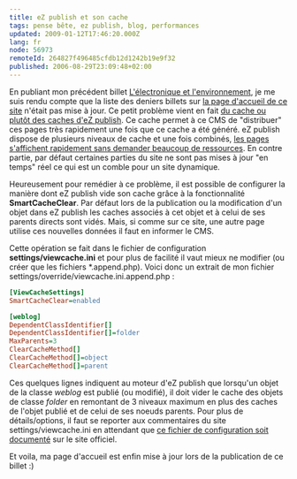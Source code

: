 ```yaml
---
title: eZ publish et son cache
tags: pense bête, ez publish, blog, performances
updated: 2009-01-12T17:46:20.000Z
lang: fr
node: 56973
remoteId: 264827f496485cfdb12d1242b19e9f32
published: 2006-08-29T23:09:48+02:00
---
```


En publiant mon précédent billet [L'électronique et l'environnement](/post/l-electronique-et-l-environnement), je me suis rendu compte que la liste des deniers billets sur [la page d'accueil de ce site]() n'était pas mise à jour. Ce petit problème vient en fait [du cache ou plutôt des caches d'eZ publish](http://ez.no/community/articles/ez_publish_performance_best_practices/specification). Ce cache permet à ce CMS de &quot;distribuer&quot; ces pages très rapidement une fois que ce cache a été généré. eZ publish dispose de plusieurs niveaux de cache et une fois combinés, [les pages s'affichent rapidement sans demander beaucoup de ressources](http://ez.no/community/articles/server_architecture_for_ez_publish_hosting/test_results). En contre partie, par défaut certaines parties du site ne sont pas mises à jour &quot;en temps&quot; réel ce qui est un comble pour un site dynamique.


Heureusement pour remédier à ce problème, il est possible de configurer la manière dont eZ publish vide son cache grâce à la fonctionnalité **SmartCacheClear**. Par défaut lors de la publication ou la modification d'un objet dans eZ publish les caches associés à cet objet et à celui de ses parents directs sont vidés. Mais, si comme sur ce site, une autre page utilise ces nouvelles données il faut en informer le CMS.


Cette opération se fait dans le fichier de configuration **settings/viewcache.ini** et pour plus de facilité il vaut mieux ne modifier (ou créer que les fichiers *.append.php). Voici donc un extrait de mon fichier settings/override/viewcache.ini.append.php :

``` ini
[ViewCacheSettings]
SmartCacheClear=enabled

[weblog]
DependentClassIdentifier[]
DependentClassIdentifier[]=folder
MaxParents=3
ClearCacheMethod[]
ClearCacheMethod[]=object
ClearCacheMethod[]=parent
```


Ces quelques lignes indiquent au moteur d'eZ publish que lorsqu'un objet de la classe *weblog* est publié (ou modifié), il doit vider le cache des objets de classe *folder* en remontant de 3 niveaux maximum en plus des caches de l'objet publié et de celui de ses noeuds parents. Pour plus de détails/options, il faut se reporter aux commentaires du site settings/viewcache.ini en attendant que [ce fichier de configuration soit documenté](http://ez.no/doc/ez_publish/technical_manual/3_8/reference/configuration_files/viewcache_ini) sur le site officiel.


Et voila, ma page d'accueil est enfin mise à jour lors de la publication de ce billet :)

